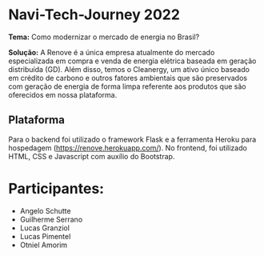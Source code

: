 # Navi-Tech-Journey 2022

**Tema:**  Como modernizar o mercado de energia no Brasil?

**Solução:** 
A Renove é a única empresa atualmente do mercado especializada em compra e venda de energia elétrica baseada em geração distribuída (GD). Além disso, temos o Cleanergy, um ativo único baseado em crédito de carbono e outros fatores ambientais que são preservados com geração de energia de forma limpa referente aos produtos que são oferecidos em nossa plataforma.

## Plataforma
Para o backend foi utilizado o framework Flask e a ferramenta Heroku para hospedagem (https://renove.herokuapp.com/). No frontend, foi utilizado HTML, CSS e Javascript com auxílio do Bootstrap.

# Participantes:
- Angelo Schutte
- Guilherme Serrano
- Lucas Granziol
- Lucas Pimentel
- Otniel Amorim
